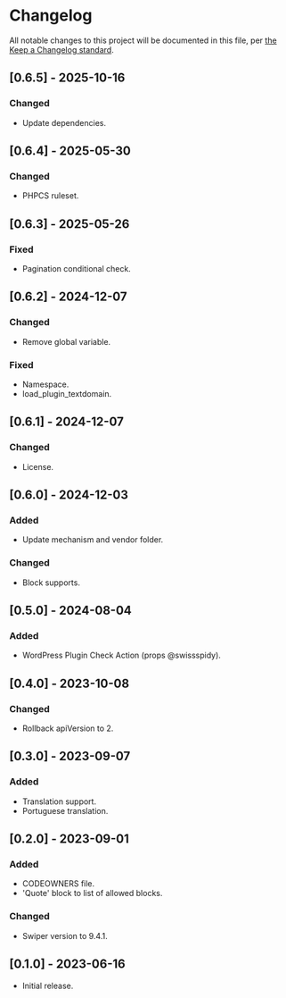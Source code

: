 # Changelog

All notable changes to this project will be documented in this file, per [the Keep a Changelog standard](http://keepachangelog.com/).

## [0.6.5] - 2025-10-16

### Changed

- Update dependencies.

## [0.6.4] - 2025-05-30

### Changed

- PHPCS ruleset.

## [0.6.3] - 2025-05-26

### Fixed

- Pagination conditional check.

## [0.6.2] - 2024-12-07

### Changed

- Remove global variable.

### Fixed

- Namespace.
- load_plugin_textdomain.

## [0.6.1] - 2024-12-07

### Changed

- License.

## [0.6.0] - 2024-12-03

### Added

- Update mechanism and vendor folder.

### Changed

- Block supports.

## [0.5.0] - 2024-08-04

### Added

- WordPress Plugin Check Action (props @swissspidy).

## [0.4.0] - 2023-10-08

### Changed

- Rollback apiVersion to 2.

## [0.3.0] - 2023-09-07

### Added

- Translation support.
- Portuguese translation.

## [0.2.0] - 2023-09-01

### Added

- CODEOWNERS file.
- 'Quote' block to list of allowed blocks.

### Changed

- Swiper version to 9.4.1.

## [0.1.0] - 2023-06-16
- Initial release.
